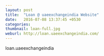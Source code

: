 ```yaml
---
layout: post
title:  "Loan @ uaeexchangeindia Website"
date:   2016-07-08 13:37:45 +0530
categories: 
thumbnail: loan-full.jpg
weburl: http://loan.uaeexchangeindia.com/
---
```

loan.uaeexchangeindia
